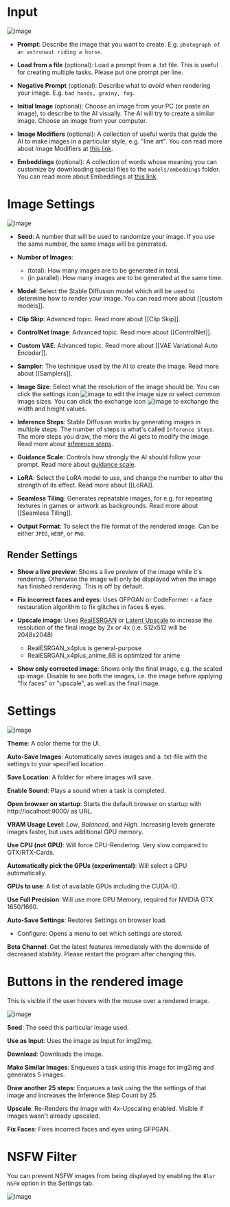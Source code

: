 # Input

![image](https://github.com/easydiffusion/easydiffusion/assets/844287/ad9e8d5f-44f4-44ed-8da9-5b45c3e44ea1)

* **Prompt**: Describe the image that you want to create. E.g. `photograph of an astronaut riding a horse`.

* **Load from a file** (optional): Load a prompt from a .txt file. This is useful for creating multiple tasks. Please put one prompt per line.

* **Negative Prompt** (optional): Describe what to *avoid* when rendering your image. E.g. `bad hands, grainy, fog`.

* **Initial Image** (optional): Choose an image from your PC (or paste an image), to describe to the AI visually. The AI will try to create a similar image. Choose an image from your computer.

* **Image Modifiers** (optional): A collection of useful words that guide the AI to make images in a particular style, e.g. "line art". You can read more about Image Modifiers at [this link](https://github.com/easydiffusion/easydiffusion/wiki/Image-Modifiers).

* **Embeddings** (optional): A collection of words whose meaning you can customize by downloading special files to the `models/embeddings` folder. You can read more about Embeddings at [this link](https://github.com/easydiffusion/easydiffusion/wiki/Embeddings).

# Image Settings

![image](https://github.com/easydiffusion/easydiffusion/assets/844287/3dfe1cf6-2d50-4b68-b1cd-7549da691160)

* **Seed**: A number that will be used to randomize your image. If you use the same number, the same image will be generated.

* **Number of Images**: 
  * (total): How many images are to be generated in total.
  * (in parallel): How many images are to be generated at the same time.

* **Model**: Select the Stable Diffusion model which will be used to determine how to render your image. You can read more about [[custom models]].

* **Clip Skip**: Advanced topic. Read more about [[Clip Skip]].

* **ControlNet Image**: Advanced topic. Read more about [[ControlNet]].

* **Custom VAE**: Advanced topic. Read more about [[VAE Variational Auto Encoder]].

* **Sampler**: The technique used by the AI to create the image. Read more about [[Samplers]].

* **Image Size**: Select what the resolution of the image should be. You can click the settings icon ![image](https://github.com/easydiffusion/easydiffusion/assets/844287/6897a367-0754-4e7c-b8d1-026ad01df9b6) to edit the image size or select common image sizes. You can click the exchange icon ![image](https://github.com/easydiffusion/easydiffusion/assets/844287/683b1799-5ad7-4fed-a8d4-7d5af82d4f84) to exchange the width and height values.

* **Inference Steps**: Stable Diffusion works by generating images in multiple steps. The number of steps is what's called `Inference Steps`. The more steps you draw, the more the AI gets to modify the image. Read more about [inference steps](https://getimg.ai/guides/interactive-guide-to-stable-diffusion-steps-parameter).

* **Guidance Scale**: Controls how strongly the AI should follow your prompt. Read more about [guidance scale](https://getimg.ai/guides/interactive-guide-to-stable-diffusion-guidance-scale-parameter).

* **LoRA**: Select the LoRA model to use, and change the number to alter the strength of its effect. Read more about [[LoRA]].

* **Seamless Tiling**: Generates repeatable images, for e.g. for repeating textures in games or artwork as backgrounds. Read more about [[Seamless Tiling]].

* **Output Format**: To select the file format of the rendered image. Can be either `JPEG`, `WEBP`, or `PNG`.

## Render Settings

* **Show a live preview**: Shows a live preview of the image while it's rendering. Otherwise the image will only be displayed when the image has finished rendering. This is off by default.

* **Fix incorrect faces and eyes**: Uses GFPGAN or CodeFormer - a face restauration algorithm to fix glitches in faces & eyes.

* **Upscale image**: Uses [RealESRGAN](https://github.com/xinntao/Real-ESRGAN) or [Latent Upscale](https://huggingface.co/docs/diffusers/api/pipelines/stable_diffusion/latent_upscale) to increase the resolution of the final image by 2x or 4x (i.e. 512x512 will be 2048x2048)
  * RealESRGAN_x4plus is general-purpose
  * RealESRGAN_x4plus_anime_6B is optimized for anime

* **Show only corrected image**: Shows only the final image, e.g. the scaled up image. Disable to see both the images, i.e. the image before applying "fix faces" or "upscale", as well as the final image.

# Settings

![image](https://user-images.githubusercontent.com/844287/227230807-58edc7a0-5744-48c6-a6bb-3b06b21e8c8e.png)

**Theme**: A color theme for the UI.

**Auto-Save Images**: Automatically saves images and a .txt-file with the settings to your specified location.

**Save Location**: A folder for where images will save.

**Enable Sound**: Plays a sound when a task is completed.

**Open browser on startup**: Starts the default browser on startup with http://localhost:9000/ as URL.

**VRAM Usage Level**: *Low*, *Balanced*, and *High*. Increasing levels generate images faster, but uses additional GPU memory.

**Use CPU (not GPU)**: Will force CPU-Rendering. Very slow compared to GTX/RTX-Cards.

**Automatically pick the GPUs (experimental)**: Will select a GPU automatically.

**GPUs to use**: A list of available GPUs including the CUDA-ID.

**Use Full Precision**: Will use more GPU Memory, required for NVIDIA GTX 1650/1660.

**Auto-Save Settings**: Restores Settings on browser load.
  * Configure: Opens a menu to set which settings are stored.

**Beta Channel**: Get the latest features immediately with the downside of decreased stability. Please restart the program after changing this.

# Buttons in the rendered image 
This is visible if the user hovers with the mouse over a rendered image.

![image](https://user-images.githubusercontent.com/2499585/200590572-b2ef2d74-1a5d-4394-8899-47c8578bedf1.png)

**Seed**: The seed this particular image used.

**Use as Input**: Uses the image as Input for img2img.

**Download**: Downloads the image.

**Make Similar Images**: Enqueues a task using this image for img2img and generates 5 images.

**Draw another 25 steps**: Enqueues a task using the the settings of that image and increases the Inference Step Count by 25.

**Upscale**: Re-Renders the image with 4x-Upscaling enabled. Visible if images wasn't already upscaled.

**Fix Faces**: Fixes incorrect faces and eyes using GFPGAN.

# NSFW Filter
You can prevent NSFW images from being displayed by enabling the `Blur NSFW` option in the Settings tab.

![image](https://user-images.githubusercontent.com/844287/236732669-4996a782-04c1-4d57-b2c2-e49e43c563dd.png)

